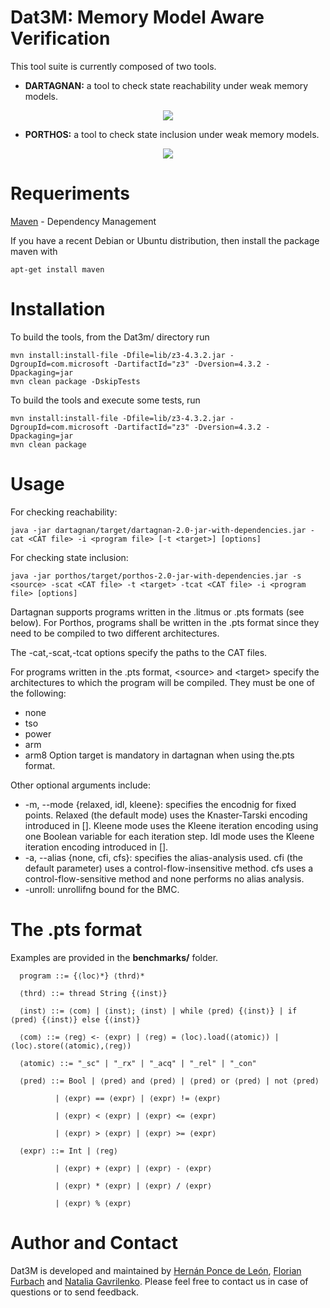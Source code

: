 # Dat3M: Memory Model Aware Verification

This tool suite is currently composed of two tools.

* **DARTAGNAN:** a tool to check state reachability under weak memory models.

<p align="center"> 
<img src="https://github.com/hernanponcedeleon/Dat3M/blob/master/dartagnan/extras/dartagnan_small.jpg">
</p>

* **PORTHOS:** a tool to check state inclusion under weak memory models.

<p align="center"> 
<img src="https://github.com/hernanponcedeleon/Dat3M/blob/master/dartagnan/extras/porthos_small.jpg">
</p>

Requeriments
======
[Maven](https://maven.apache.org/) - Dependency Management

If you have a recent Debian or Ubuntu distribution, then install the package maven with 
```
apt-get install maven
```

Installation
======
To build the tools, from the Dat3m/ directory run
```
mvn install:install-file -Dfile=lib/z3-4.3.2.jar -DgroupId=com.microsoft -DartifactId="z3" -Dversion=4.3.2 -Dpackaging=jar
mvn clean package -DskipTests
```
To build the tools and execute some tests, run
```
mvn install:install-file -Dfile=lib/z3-4.3.2.jar -DgroupId=com.microsoft -DartifactId="z3" -Dversion=4.3.2 -Dpackaging=jar
mvn clean package
```
Usage
======
For checking reachability:
```
java -jar dartagnan/target/dartagnan-2.0-jar-with-dependencies.jar -cat <CAT file> -i <program file> [-t <target>] [options]
```
For checking state inclusion:
```
java -jar porthos/target/porthos-2.0-jar-with-dependencies.jar -s <source> -scat <CAT file> -t <target> -tcat <CAT file> -i <program file> [options]
```
Dartagnan supports programs written in the .litmus or .pts formats (see below). For Porthos, programs shall be written in the .pts format since they need to be compiled to two different architectures.

The -cat,-scat,-tcat options specify the paths to the CAT files.

For programs written in the .pts format, \<source> and \<target> specify the architectures to which the program will be compiled. 
They must be one of the following: 
- none
- tso
- power
- arm
- arm8
Option target is mandatory in dartagnan when using the.pts format.

Other optional arguments include:
- -m, --mode {relaxed, idl, kleene}: specifies the encodnig for fixed points. Relaxed (the default mode) uses the Knaster-Tarski encoding introduced in []. Kleene mode uses the Kleene iteration encoding using one Boolean variable for each iteration step. Idl mode uses the Kleene iteration encoding introduced in []. 
- -a, --alias {none, cfi, cfs}: specifies the alias-analysis used. cfi (the default parameter) uses a control-flow-insensitive method. cfs uses a control-flow-sensitive method and none performs no alias analysis.
- -unroll: unrollifng bound for the BMC.

The .pts format
======

Examples are provided in the **benchmarks/** folder.
```
  program ::= {⟨loc⟩*} ⟨thrd⟩*

  ⟨thrd⟩ ::= thread String {⟨inst⟩}

  ⟨inst⟩ ::= ⟨com⟩ | ⟨inst⟩; ⟨inst⟩ | while ⟨pred⟩ {⟨inst⟩} | if ⟨pred⟩ {⟨inst⟩} else {⟨inst⟩}

  ⟨com⟩ ::= ⟨reg⟩ <- ⟨expr⟩ | ⟨reg⟩ = ⟨loc⟩.load(⟨atomic⟩) | ⟨loc⟩.store(⟨atomic⟩,⟨reg⟩)
  
  ⟨atomic⟩ ::= "_sc" | "_rx" | "_acq" | "_rel" | "_con"
  
  ⟨pred⟩ ::= Bool | ⟨pred⟩ and ⟨pred⟩ | ⟨pred⟩ or ⟨pred⟩ | not ⟨pred⟩ 
  
          | ⟨expr⟩ == ⟨expr⟩ | ⟨expr⟩ != ⟨expr⟩
          
          | ⟨expr⟩ < ⟨expr⟩ | ⟨expr⟩ <= ⟨expr⟩
          
          | ⟨expr⟩ > ⟨expr⟩ | ⟨expr⟩ >= ⟨expr⟩
  
  ⟨expr⟩ ::= Int | ⟨reg⟩
  
          | ⟨expr⟩ + ⟨expr⟩ | ⟨expr⟩ - ⟨expr⟩
  
          | ⟨expr⟩ * ⟨expr⟩ | ⟨expr⟩ / ⟨expr⟩
          
          | ⟨expr⟩ % ⟨expr⟩ 
  ```

Author and Contact
======
Dat3M is developed and maintained by [Hernán Ponce de León](mailto:ponce@fortiss.org), [Florian Furbach](mailto:f.furbach@tu-braunschweig.de) and [Natalia Gavrilenko](mailto:natalia.gavrilenko@aalto.fi). Please feel free to contact us in case of questions or to send feedback.
